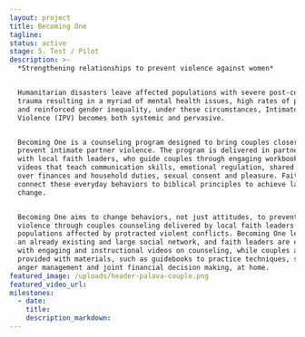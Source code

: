 ```yaml
---
layout: project
title: Becoming One
tagline:
status: active
stage: 5. Test / Pilot
description: >-
  *Strengthening relationships to prevent violence against women*


  Humanitarian disasters leave affected populations with severe post-conflict
  trauma resulting in a myriad of mental health issues, high rates of poverty
  and reinforced gender inequality, under these circumstances, Intimate Partner
  Violence (IPV) becomes both systemic and pervasive.


  Becoming One is a counseling program designed to bring couples closer and
  prevent intimate partner violence. The program is delivered in partnership
  with local faith leaders, who guide couples through engaging workbooks and
  videos that teach communication skills, emotional regulation, shared control
  over finances and household duties, sexual consent and pleasure. Faith leaders
  connect these everyday behaviors to biblical principles to achieve lasting
  change.


  Becoming One aims to change behaviors, not just attitudes, to prevent partner
  violence through couples counseling delivered by local faith leaders in
  populations affected by protracted violent conflicts. Becoming One leverages
  an already existing and large social network, and faith leaders are equipped
  with engaging and instructional videos on counseling, while couples are
  provided with materials, such as guidebooks to practice techniques, such as
  anger management and joint financial decision making, at home.
featured_image: /uploads/header-palava-couple.png
featured_video_url:
milestones:
  - date:
    title:
    description_markdown:
---
```


